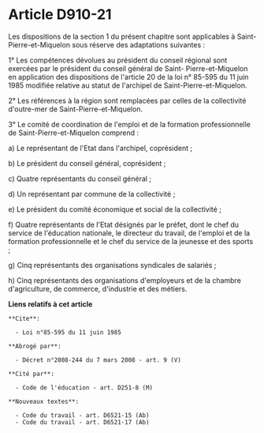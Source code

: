 # Article D910-21

Les dispositions de la section 1 du présent chapitre sont applicables à Saint-Pierre-et-Miquelon sous réserve des adaptations
suivantes :

1° Les compétences dévolues au président du conseil régional sont exercées par le président du conseil général de Saint-
Pierre-et-Miquelon en application des dispositions de l'article 20 de la loi n° 85-595 du 11 juin 1985 modifiée relative au
statut de l'archipel de Saint-Pierre-et-Miquelon.

2° Les références à la région sont remplacées par celles de la collectivité d'outre-mer de Saint-Pierre-et-Miquelon.

3° Le comité de coordination de l'emploi et de la formation professionnelle de Saint-Pierre-et-Miquelon comprend :

a) Le représentant de l'Etat dans l'archipel, coprésident ;

b) Le président du conseil général, coprésident ;

c) Quatre représentants du conseil général ;

d) Un représentant par commune de la collectivité ;

e) Le président du comité économique et social de la collectivité ;

f) Quatre représentants de l'Etat désignés par le préfet, dont le chef du service de l'éducation nationale, le directeur du
travail, de l'emploi et de la formation professionnelle et le chef du service de la jeunesse et des sports ;

g) Cinq représentants des organisations syndicales de salariés ;

h) Cinq représentants des organisations d'employeurs et de la chambre d'agriculture, de commerce, d'industrie et des métiers.

**Liens relatifs à cet article**

	**Cite**:

	  - Loi n°85-595 du 11 juin 1985

	**Abrogé par**:

	  - Décret n°2008-244 du 7 mars 2008 - art. 9 (V)

	**Cité par**:

	  - Code de l'éducation - art. D251-8 (M)

	**Nouveaux textes**:

	  - Code du travail - art. D6521-15 (Ab)
	  - Code du travail - art. D6521-17 (Ab)
